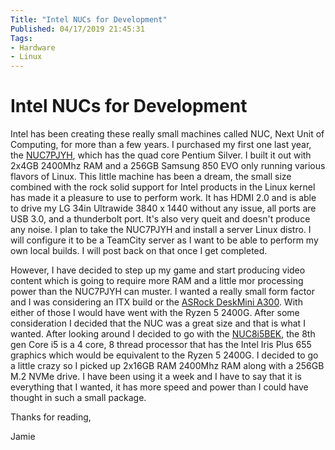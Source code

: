 ```yaml
---
Title: "Intel NUCs for Development"
Published: 04/17/2019 21:45:31
Tags: 
- Hardware
- Linux
---
```

# Intel NUCs for Development

Intel has been creating these really small machines called NUC, Next Unit of Computing, for more than a few years. I purchased my first one last year, the [NUC7PJYH](https://ark.intel.com/content/www/us/en/ark/products/126137/intel-nuc-kit-nuc7pjyh.html), which has the quad core Pentium Silver. I built it out with 2x4GB 2400Mhz RAM and a 256GB Samsung 850 EVO only running various flavors of Linux. This little machine has been a dream, the small size combined with the rock solid support for Intel products in the Linux kernel has made it a pleasure to use to perform work. It has HDMI 2.0 and is able to drive my LG 34in Ultrawide 3840 x 1440 without any issue, all ports are USB 3.0, and a thunderbolt port. It's also very queit and doesn't produce any noise. I plan to take the NUC7PJYH and install a server Linux distro. I will configure it to be a TeamCity server as I want to be able to perform my own local builds. I will post back on that once I get completed.

However, I have decided to step up my game and start producing video content which is going to require more RAM and a little mor processing power than the NUC7PJYH can muster. I wanted a really small form factor and I was considering an ITX build or the [ASRock DeskMini A300](https://www.asrock.com/nettop/AMD/DeskMini%20A300%20Series/). With either of those I would have went with the Ryzen 5 2400G. After some consideration I decided that the NUC was a great size and that is what I wanted. After looking around I decided to go with the [NUC8i5BEK](https://ark.intel.com/content/www/us/en/ark/products/126147/intel-nuc-kit-nuc8i5bek.html), the 8th gen Core i5 is a 4 core, 8 thread processor that has the Intel Iris Plus 655 graphics which would be equivalent to the Ryzen 5 2400G. I decided to go a little crazy so I picked up 2x16GB RAM 2400Mhz RAM along with a 256GB M.2 NVMe drive. I have been using it a week and I have to say that it is everything that I wanted, it has more speed and power than I could have thought in such a small package. 

Thanks for reading,

Jamie
